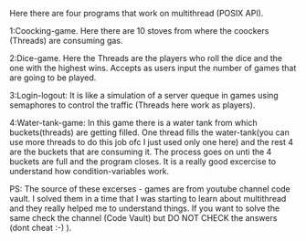 Here there are four programs that work on multithread (POSIX API).

1:Coocking-game. Here there are 10 stoves from where the coockers (Threads) are consuming gas.

2:Dice-game. Here the Threads are the players who roll the dice and the one with the highest wins. Accepts as users input the number of games that are going to be played.

3:Login-logout: It is like a simulation of a server queque in games using semaphores to control the traffic (Threads here work as players).

4:Water-tank-game: In this game there is a water tank from which buckets(threads) are getting filled. One thread fills the water-tank(you can use more threads to do this job ofc I just used only one here) and the rest 4 are the buckets that are consuming it. The process goes on unti the 4 buckets are full and the program closes. It is a really good excercise to understand how condition-variables work. 

PS: The source of these excerses - games are from youtube channel code vault. I solved them in a time that I was starting to learn about multithread and they really helped me to understand things. If you want to solve the same check the channel (Code Vault) but DO NOT CHECK the answers (dont cheat :-) ).  
